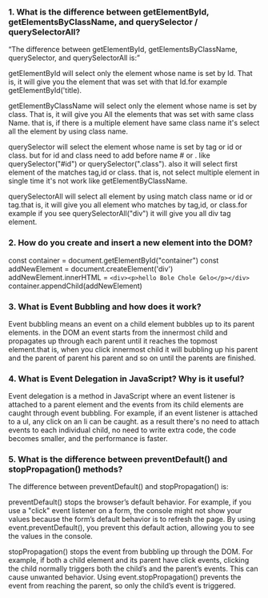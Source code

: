 ### 1. What is the difference between **getElementById, getElementsByClassName, and querySelector / querySelectorAll**?

“The difference between getElementById, getElementsByClassName, querySelector, and querySelectorAll is:”

getElementById will select only the element whose name is set by Id. That is, it will give you the element that was set with that Id.for example getElementById('title).

getElementByClassName will select only the element whose name is set by class. That is, it will give you  All the elements that was set with same class Name. that is, if there is a multiple element have same class name it's select all the element by using class name.

querySelector will select the element whose name is set by tag or id or class. but for id and class need to add before name # or . like querySelector("#id") or querySelector(".class"). also it will select first element of the matches tag,id or class. that is, not select multiple element in single time it's not work like getElementByClassName. 

querySelectorAll will select all element by using match class name or id or tag.that is, it will give you all element who matches by tag,id, or class.for example if you see querySelectorAll("div") it will give you all div tag element. 


### 2. How do you **create and insert a new element into the DOM**?
const container = document.getElementById("container")
const addNewElement = document.createElement('div')
    addNewElement.innerHTML = `
        <div><p>hello Bole Chole Gelo</p></div>
    `
    container.appendChild(addNewElement)

### 3. What is **Event Bubbling** and how does it work?
Event bubbling means an event on a child element bubbles up to its parent elements. in the DOM an event starts from the innermost child and propagates up through each parent until it reaches the topmost element.that is, when you click innermost child it will bubbling up his parent and the parent of parent his parent and so on until the parents are finished.


### 4. What is **Event Delegation** in JavaScript? Why is it useful?
Event delegation is a method in JavaScript where an event listener is attached to a parent element and the events from its child elements are caught through event bubbling. For example, if an event listener is attached to a ul, any click on an li can be caught. as a result there's no need to attach events to each individual child, no need to write extra code, the code becomes smaller, and the performance is faster.

### 5. What is the difference between **preventDefault() and stopPropagation()** methods?
The difference between preventDefault() and stopPropagation() is:

preventDefault() stops the browser’s default behavior.
For example, if you use a "click" event listener on a form, the console might not show your values because the form’s default behavior is to refresh the page. By using event.preventDefault(), you prevent this default action, allowing you to see the values in the console.

stopPropagation() stops the event from bubbling up through the DOM.
For example, if both a child element and its parent have click events, clicking the child normally triggers both the child’s and the parent’s events. This can cause unwanted behavior. Using event.stopPropagation() prevents the event from reaching the parent, so only the child’s event is triggered.
